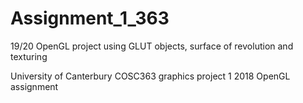 # Assignment_1_363
19/20 OpenGL project using GLUT objects, surface of revolution and texturing

University of Canterbury COSC363 graphics project 1 2018 OpenGL assignment
